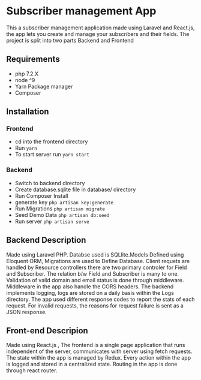 # Subscriber management App
This a subscriber management application made using Laravel and React.js, the app lets you create and manage your subscribers and their fields. The project is split into two parts Backend and Frontend
## Requirements
  - php 7.2.X
  - node ^9
  - Yarn Package manager
  - Composer

## Installation
### Frontend
- cd into the frontend directory
- Run `yarn`
- To start server run `yarn start`

### Backend
- Switch to backend directory
- Create database.sqlite file in database/ directory
- Run Composer Install
- generate key `php artisan key:generate`
- Run Migrations `php artisan migrate`
- Seed Demo Data `php artisan db:seed`
- Run server `php artisan serve`

## Backend Description
Made using Laravel PHP. Databse used is SQLlite.Models Defined using Eloquent ORM, Migrations are used to Define Database. Client requets are handled by Resource controllers there are two primary controler for Field and Subscriber. The relation b/w Field and Subscriber is many to one.
Validation of valid domain and email status is done through middleware. Middleware in the app also handle the CORS headers. 
The backend implements logging, logs are stored on a daily basis within the Logs directory. The app used different response codes to report the stats of each request. For invalid requests, the reasons for request faliure is sent as a JSON response.

## Front-end Descripion
Made using React.js , The frontend is a single page application that runs independent of the server, communicates with server using fetch requests.
The state within the app is managed by Redux. Every action within the app is logged and stored in a centralized state.
Routing in the app is done through react router.
